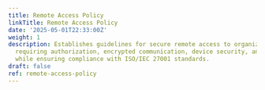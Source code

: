 ```yaml
---
title: Remote Access Policy
linkTitle: Remote Access Policy
date: '2025-05-01T22:33:00Z'
weight: 1
description: Establishes guidelines for secure remote access to organizational systems,
  requiring authorization, encrypted communication, device security, and user responsibilities,
  while ensuring compliance with ISO/IEC 27001 standards.
draft: false
ref: remote-access-policy
---
```


